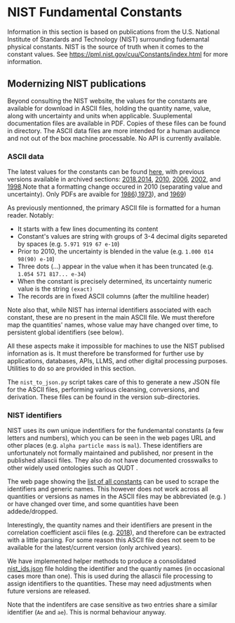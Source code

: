 # NIST Fundamental Constants

Information in this section is based on publications from the U.S. National Institute of Standards and Technology (NIST) surrounding fudemantal physical constants.
NIST is the source of truth when it comes to the constant values. See https://pml.nist.gov/cuu/Constants/index.html for more information.

## Modernizing NIST publications

Beyond consulting the NIST website, the values for the constants are available for download in ASCII files, holding the quantity name, value, along with uncertainty and units when applicable. Suuplemental documentation files are available in PDF. Copies of these files can be found in directory. The ASCII data files are more intended for a human audience and not out of the box machine processable. No API is currently available. 

### ASCII data

The latest values for the constants can be found [here](https://pml.nist.gov/cuu/Constants/Table/allascii.txt), with previous versions available in archived sections: [2018](https://pml.nist.gov/cuu/Constants/archive2018.html),[2014](https://pml.nist.gov/cuu/Constants/archive2014.html), [2010](https://pml.nist.gov/cuu/Constants/archive2010.html), [2006](https://pml.nist.gov/cuu/Constants/archive2006.html), [2002](https://pml.nist.gov/cuu/Constants/archive2002.html), and [1998](https://pml.nist.gov/cuu/Constants/archive1998.html).Note that a formatting change occured in 2010 (separating value and uncertainty). Only PDFs are avaible for [1986](https://pml.nist.gov/cuu/Constants/archive1986.html)),[1973](https://pml.nist.gov/cuu/Constants/archive1973.html)), and [1969](https://pml.nist.gov/cuu/Constants/archive1969.html)) 

As previously mentionned, the primary ASCII file is formatted for a human reader. Notably:
- It starts with a few lines documenting its content
- Constant's values are string with groups of 3-4 decimal digits separeted by spaces (e.g. `5.971 919 67 e-10`)
- Prior to 2010, the uncertainty is blended in the value (e.g. `1.000 014 98(90) e-10`)
- Three dots (...) appear in the value when it has been truncated (e.g. `1.054 571 817... e-34`)
- When the constant is precisely determined, its uncertainty numeric value is the string `(exact)`
- The records are in fixed ASCII columns (after the multiline header)

Note also that, while NIST has internal identifiers associated with each constant, these are no present in the main ASCII file. We must therefore map the quantities' names, whose value may have changed over time, to persistent global identifiers (see below).

All these aspects make it impossible for machines to use the NIST publised infornation as is. It must therefore be transformed for further use by applications, databases, APIs, LLMS, and other digital processing purposes. Utilities to do so are provided in this section.

The `nist_to_json.py` script takes care of this to generate a new JSON file for the ASCII files, performing various cleansing, conversions, and derivation. These files can be found in the version sub-directories.

### NIST identifiers

NIST uses its own unique indentifiers for the fundemantal constants (a few letters and numbers), which you can be seen in the web pages URL and other places (e.g. `alpha particle mass` is `mal`). 
These identifiers are unfortunately not formally maintained and published, nor present in the published allascii files.
They also do not have documented crosswalks to other widely used ontologies such as QUDT .

The web page showing the [list of all constants](https://physics.nist.gov/cgi-bin/cuu/Category?vie) can be used to scrape the identifiers and generic names. This however does not work 
across all quantities or versions as names in the ASCII files may be abbreviated (e.g. ) or have changed over time, and some quantities have been addede/dropped.

Interestingly, the quantity names and their identifiers are present in the correlation coefficient ascii files (e.g. [2018](https://pml.nist.gov/cuu/Constants/ArchiveASCII/corrcoef2018)), and therefore can be extracted with a little parsing. For some reason this ASCII file does not seem to be available for the latest/current version (only archived years).

We have implemented helper methods to produce a consolidated [nist_ids.json](nist_ids.json) file holding the identifier and the quantiy names (in occasional cases more than one).
This is used during the allascii file processing to assign identifiers to the quantities.
These may need adjustments when future versions are released.

Note that the indentifers are case sensitive as two entries share a similar identifier (`Ae` and `ae`). This is normal behaviour anyway.
